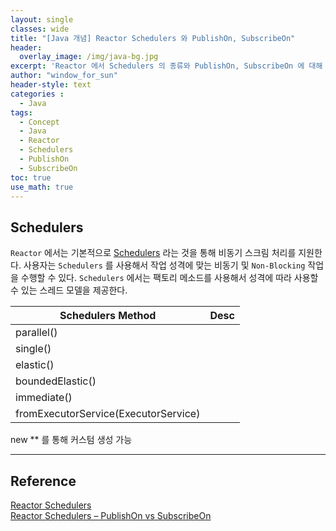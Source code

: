 ```yaml
--- 
layout: single
classes: wide
title: "[Java 개념] Reactor Schedulers 와 PublishOn, SubscribeOn"
header:
  overlay_image: /img/java-bg.jpg 
excerpt: 'Reactor 에서 Schedulers 의 종류와 PublishOn, SubscribeOn 에 대해 알아보자'
author: "window_for_sun"
header-style: text
categories :
  - Java
tags:
  - Concept
  - Java
  - Reactor
  - Schedulers
  - PublishOn
  - SubscribeOn
toc: true 
use_math: true
---  
```


## Schedulers
`Reactor` 에서는 기본적으로 [Schedulers](https://projectreactor.io/docs/core/release/api/reactor/core/scheduler/Schedulers.html)
라는 것을 통해 비동기 스크림 처리를 지원한다. 
사용자는 `Schedulers` 를 사용해서 작업 성격에 맞는 비동기 및 `Non-Blocking` 작업을 수행할 수 있다. 
`Schedulers` 에서는 팩토리 메소드를 사용해서 성격에 따라 사용할 수 있는 스레드 모델을 제공한다. 

Schedulers Method|Desc
---|---
parallel()|
single()|
elastic()|
boundedElastic()|
immediate()|
fromExecutorService(ExecutorService)|

new ** 를 통해 커스텀 생성 가능


---
## Reference
[Reactor Schedulers](https://projectreactor.io/docs/core/release/api/reactor/core/scheduler/Schedulers.html)  
[Reactor Schedulers – PublishOn vs SubscribeOn](https://www.vinsguru.com/reactor-schedulers-publishon-vs-subscribeon/)  


